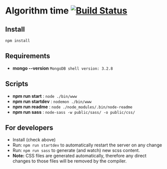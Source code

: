# Algorithm time [![Build Status](https://travis-ci.org/amirbawab/Algorithm-time.svg?branch=master)](https://travis-ci.org/amirbawab/Algorithm-time)

## Install

`npm install`

## Requirements
 - **mongo --version** `MongoDB shell version: 3.2.8`

## Scripts

 - **npm run start** : `node ./bin/www`
 - **npm run startdev** : `nodemon ./bin/www`
 - **npm run readme** : `node ./node_modules/.bin/node-readme`
 - **npm run sass** : `node-sass -w public/sass/ -o public/css/`

## For developers

 - Install (check above)
 - Run: `npm run startdev` to automatically restart the server on any change
 - Run: `npm run sass` to generate (and watch) new scss content. 
 - **Note:** CSS files are generated automatically, therefore any direct changes to those files will be removed by the compiler.
